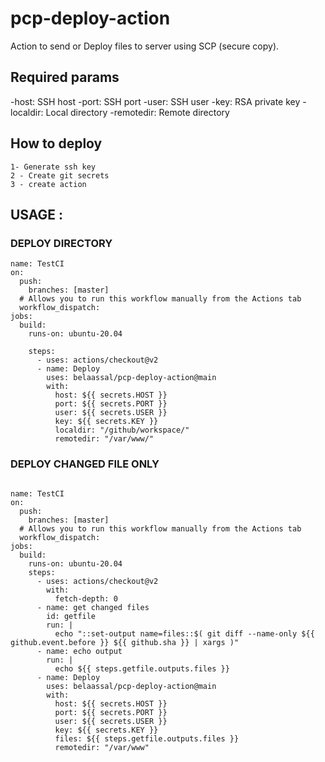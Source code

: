 # pcp-deploy-action

Action to send or Deploy files to server using SCP (secure copy).

## Required params

-host: SSH host
-port: SSH port
-user: SSH user
-key: RSA private key
-localdir: Local directory
-remotedir: Remote directory

## How to deploy

    1- Generate ssh key
    2 - Create git secrets
    3 - create action

## USAGE :

### DEPLOY DIRECTORY

```
name: TestCI
on:
  push:
    branches: [master]
  # Allows you to run this workflow manually from the Actions tab
  workflow_dispatch:
jobs:
  build:
    runs-on: ubuntu-20.04

    steps:
      - uses: actions/checkout@v2
      - name: Deploy
        uses: belaassal/pcp-deploy-action@main
        with:
          host: ${{ secrets.HOST }}
          port: ${{ secrets.PORT }}
          user: ${{ secrets.USER }}
          key: ${{ secrets.KEY }}
          localdir: "/github/workspace/"
          remotedir: "/var/www/"

```

### DEPLOY CHANGED FILE ONLY

```

name: TestCI
on:
  push:
    branches: [master]
  # Allows you to run this workflow manually from the Actions tab
  workflow_dispatch:
jobs:
  build:
    runs-on: ubuntu-20.04
    steps:
      - uses: actions/checkout@v2
        with:
          fetch-depth: 0
      - name: get changed files
        id: getfile
        run: |
          echo "::set-output name=files::$( git diff --name-only ${{ github.event.before }} ${{ github.sha }} | xargs )"
      - name: echo output
        run: |
          echo ${{ steps.getfile.outputs.files }}
      - name: Deploy
        uses: belaassal/pcp-deploy-action@main
        with:
          host: ${{ secrets.HOST }}
          port: ${{ secrets.PORT }}
          user: ${{ secrets.USER }}
          key: ${{ secrets.KEY }}
          files: ${{ steps.getfile.outputs.files }}
          remotedir: "/var/www"

```
